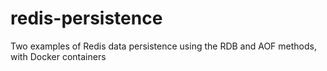 # redis-persistence
 Two examples of Redis data persistence using the RDB and AOF methods, with Docker containers
